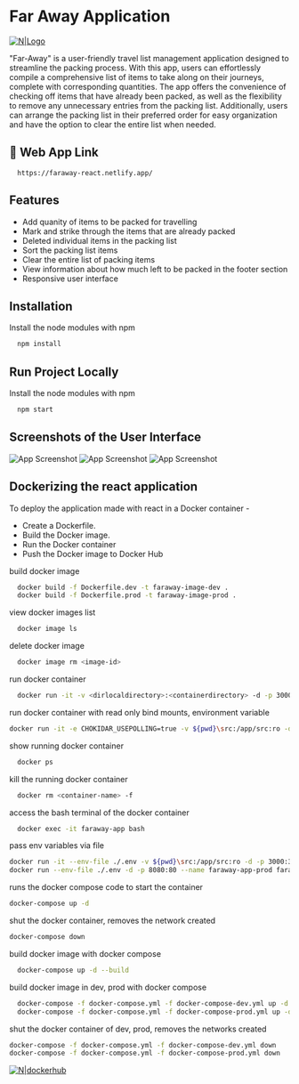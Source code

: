 # Far Away Application

[![N|Logo](https://res.cloudinary.com/dqab7rimk/image/upload/v1692941398/codepen/far-away_bcicbb.jpg)](https://faraway-react.netlify.app)

"Far-Away" is a user-friendly travel list management application designed to streamline the packing process. With this app, users can effortlessly compile a comprehensive list of items to take along on their journeys, complete with corresponding quantities. The app offers the convenience of checking off items that have already been packed, as well as the flexibility to remove any unnecessary entries from the packing list. Additionally, users can arrange the packing list in their preferred order for easy organization and have the option to clear the entire list when needed.

## 🔗 Web App Link
```
  https://faraway-react.netlify.app/
```

## Features

- Add quanity of items to be packed for travelling
- Mark and strike through the items that are already packed
- Deleted individual items in the packing list
- Sort the packing list items
- Clear the entire list of packing items
- View information about how much left to be packed in the footer section
- Responsive user interface

## Installation
Install the node modules with npm
```bash
  npm install
```

## Run Project Locally
Install the node modules with npm
```bash
  npm start
```
## Screenshots of the User Interface

![App Screenshot](https://res.cloudinary.com/dqab7rimk/image/upload/v1692942180/codepen/far-away-1_uzwudv.jpg)
![App Screenshot](https://res.cloudinary.com/dqab7rimk/image/upload/v1692942180/codepen/far-away-2_dsdwf8.jpg)
![App Screenshot](https://res.cloudinary.com/dqab7rimk/image/upload/v1692942441/codepen/photo_2023-08-25_11-17-03_gxinla.jpg)
## Dockerizing the react application

To deploy the application made with react in a Docker container -
- Create a Dockerfile.
- Build the Docker image.
- Run the Docker container
- Push the Docker image to Docker Hub

build docker image
```bash
  docker build -f Dockerfile.dev -t faraway-image-dev .
  docker build -f Dockerfile.prod -t faraway-image-prod .
```

view docker images list
```bash
  docker image ls
```

delete docker image
```bash
  docker image rm <image-id>
```

run docker container
```bash
  docker run -it -v <dirlocaldirectory>:<containerdirectory> -d -p 3000:3000 --name faraway-app faraway-image
```
run docker container with read only bind mounts, environment variable
```bash
docker run -it -e CHOKIDAR_USEPOLLING=true -v ${pwd}\src:/app/src:ro -d -p 3000:3000 --name faraway-app faraway-image
```


show running docker container
```bash
  docker ps
```

kill the running docker container
```bash
  docker rm <container-name> -f
```
access the bash terminal of the docker container
```bash
  docker exec -it faraway-app bash
```

pass env variables via file
```bash
docker run -it --env-file ./.env -v ${pwd}\src:/app/src:ro -d -p 3000:3000 --name faraway-app faraway-image
docker run --env-file ./.env -d -p 8080:80 --name faraway-app-prod faraway-image-prod
```

runs the docker compose code to start the container
```bash
docker-compose up -d
```

shut the docker container, removes the network created
```bash
docker-compose down
```

build docker image with docker compose
```bash
  docker-compose up -d --build
```

build docker image in dev, prod with docker compose
```bash
  docker-compose -f docker-compose.yml -f docker-compose-dev.yml up -d --build
  docker-compose -f docker-compose.yml -f docker-compose-prod.yml up -d --build
```

shut the docker container of dev, prod, removes the networks created
```bash
docker-compose -f docker-compose.yml -f docker-compose-dev.yml down
docker-compose -f docker-compose.yml -f docker-compose-prod.yml down
```

[![N|dockerhub](https://res.cloudinary.com/dqab7rimk/image/upload/v1692947494/codepen/faraway-dockerhub_zh2mrs.png)](https://hub.docker.com/r/prudv13/faraway-app/tags)
